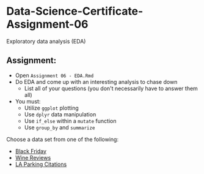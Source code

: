 # Data-Science-Certificate-Assignment-06
Exploratory data analysis (EDA)

## Assignment:  

  - Open `Assignment 06 - EDA.Rmd`
  - Do EDA and come up with an interesting analysis to chase down
    - List all of your questions (you don't necessarily have to answer them all)
  - You must:
    - Utilize `ggplot` plotting
    - Use `dplyr` data manipulation
    - Use `if_else` within a `mutate` function
    - Use `group_by` and `summarize`
    
Choose a data set from one of the following:  

  - [Black Friday](https://www.kaggle.com/mehdidag/black-friday)
  - [Wine Reviews](https://www.kaggle.com/zynicide/wine-reviews)
  - [LA Parking Citations](https://www.kaggle.com/cityofLA/los-angeles-parking-citations)